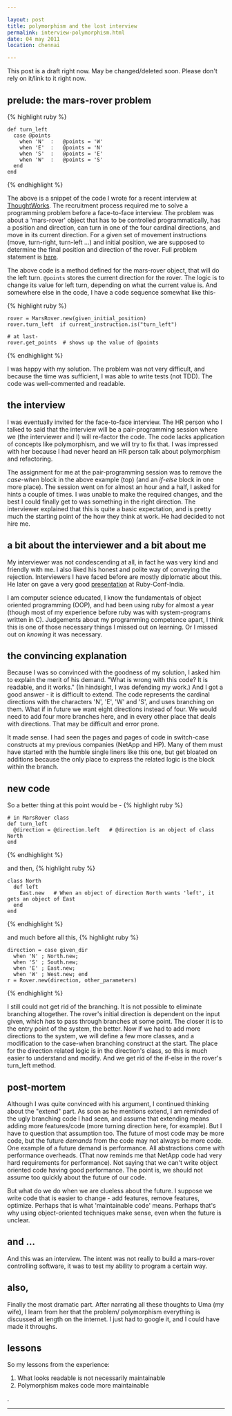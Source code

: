 ```yaml
---

layout: post
title: polymorphism and the lost interview
permalink: interview-polymorphism.html
date: 04 may 2011
location: chennai

---
```


<div class="notice"> This post is a draft right now. May be changed/deleted soon. Please don't rely on it/link to it right now.</div>

## prelude: the mars-rover problem

{% highlight ruby %}

    def turn_left
      case @points
        when 'N'  :   @points = 'W'
        when 'E'  :   @points = 'N'
        when 'S'  :   @points = 'E'
        when 'W'  :   @points = 'S'
      end
    end
    
{% endhighlight %}

The above is a snippet of the code I wrote for a recent interview at [ThoughtWorks](http://thoughtworks.com). The recruitment process required me to solve a programming problem before a face-to-face interview. The problem was about a 'mars-rover' object that has to be controlled programmatically, has a position and direction, can turn in one of the four cardinal directions, and move in its current direction. For a given set of movement instructions (move, turn-right, turn-left ...) and initial position, we are supposed to determine the final position and direction of the rover. Full problem statement is [here](/mars-rover-problem.txt).

The above code is a method defined for the mars-rover object, that will do the left turn. `@points` stores the current direction for the rover. The logic is to change its value for left turn, depending on what the current value is. And somewhere else in the code, I have a code sequence somewhat like this-

{% highlight ruby %}

    rover = MarsRover.new(given_initial_position)
    rover.turn_left  if current_instruction.is("turn_left")
    
    # at last-
    rover.get_points  # shows up the value of @points

{% endhighlight %}

I was happy with my solution. The problem was not very difficult, and because the time was sufficient, I was able to write tests (not TDD). The code was well-commented and readable.

## the interview

I was eventually invited for the face-to-face interview. The HR person who I talked to said that the interview will be a pair-programming session where we (the interviewer and I) will re-factor the code. The code lacks application of concepts like polymorphism, and we will try to fix that. I was impressed with her because I had never heard an HR person talk about polymorphism and refactoring.

The assignment for me at the pair-programming session was to remove the _case-when_ block in the above example (top) (and an _if-else_ block in one more place). The session went on for almost an hour and a half, I asked for hints a couple of times. I was unable to make the required changes, and the best I could finally get to was something in the right direction. The interviewer explained that this is quite a basic expectation, and is pretty much the starting point of the how they think at work. He had decided to not hire me.

## a bit about the interviewer and a bit about me

My interviewer was not condescending at all, in fact he was very kind and friendly with me. I also liked his honest and polite way of conveying the rejection. Interviewers I have faced before are mostly diplomatic about this. He later on gave a very good [presentation](http://vimeo.com/25410417) at Ruby-Conf-India.

I am computer science educated, I know the fundamentals of object oriented programming (OOP), and had been using ruby for almost a year (though most of my experience before ruby was with system-programs written in C). Judgements about my programming competence apart, I think this is one of those necessary things I missed out on learning. Or I missed out on _knowing_ it was necessary.

## the convincing explanation 

Because I was so convinced with the goodness of my solution, I asked him to explain the merit of his demand. "What is wrong with this code? It is readable, and it works." (In hindsight, I was defending my work.) And I got a good answer - it is difficult to extend. The code represents the cardinal directions with the characters 'N', 'E', 'W' and 'S', and uses branching on them. What if in future we want eight directions instead of four. We would need to add four more branches here, and in every other place that deals with directions. That may be difficult and error prone.

It made sense. I had seen the pages and pages of code in switch-case constructs at my previous companies (NetApp and HP). Many of them must have started with the humble single liners like this one, but get bloated on additions because the only place to express the related logic is the block within the branch.

## new code

So a better thing at this point would be  -
{% highlight ruby %}

    # in MarsRover class
    def turn_left
      @direction = @direction.left   # @direction is an object of class North
    end

{% endhighlight %}

and then,
{% highlight ruby %}

    class North
      def left
        East.new   # When an object of direction North wants 'left', it gets an object of East
      end
    end

{% endhighlight %}

and much before all this,
{% highlight ruby %}

    direction = case given_dir
      when 'N' ; North.new;
      when 'S' ; South.new;
      when 'E' ; East.new;
      when 'W' ; West.new; end
    r = Rover.new(direction, other_parameters)

{% endhighlight %}

I still could not get rid of the branching. It is not possible to eliminate branching altogether. The rover's initial direction is dependent on the input given, which _has_ to pass through branches at some point. The closer it is to the entry point of the system, the better. Now if we had to add more directions to the system, we will define a few more classes, and a modification to the case-when branching construct at the start. The place for the direction related logic is in the direction's class, so this is much easier to understand and modify. And we get rid of the if-else in the rover's turn_left method.

## post-mortem 

Although I was quite convinced with his argument, I continued thinking about the "extend" part. As soon as he mentions extend, I am reminded of the ugly branching code I had seen, and assume that extending means adding more features/code (more turning direction here, for example). But I have to question that assumption too. The future of most code may be more code, but the future _demands_ from the code may not always be more code. One example of a future demand is performance. All abstractions come with performance overheads. (That now reminds me that NetApp code had very hard requirements for performance). Not saying that we can't write object oriented code having good performance. The point is, we should not assume too quickly about the future of our code.

But what do we do when we are clueless about the future. I suppose we write code that is easier to change - add features, remove features, optimize. Perhaps that is what 'maintainable code' means. Perhaps that's why using object-oriented techniques make sense, even when the future is unclear.

## and ...

And this was an interview. The intent was not really to build a mars-rover controlling software, it was to test my ability to program a certain way. 

## also,

Finally the most dramatic part. After narrating all these thoughts to Uma (my wife), I learn from her that the problem/ polymorphism everything is discussed at length on the internet. I just had to google it, and I could have made it throughs.

## lessons

So my lessons from the experience:

1. What looks readable is not necessarily maintainable
2. Polymorphism makes code more maintainable

.

-----------
